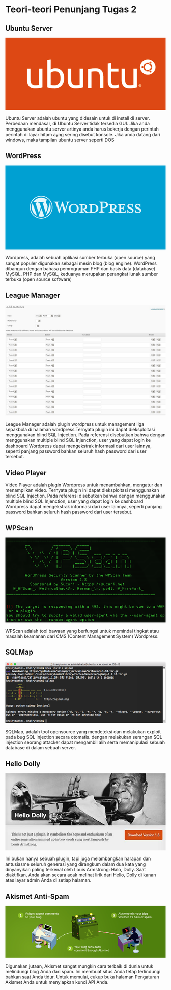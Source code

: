 # Teori-teori Penunjang Tugas 2
## Ubuntu Server
![](/assets/teori-tugas2/ubuntu.png)

Ubuntu Server adalah ubuntu yang didesain untuk di install di server. Perbedaan mendasar, di Ubuntu Server tidak tersedia GUI. Jika anda menggunakan ubuntu server artinya anda harus bekerja dengan perintah perintah di layar hitam ayng sering disebut konsole. Jika anda datang dari windows, maka tampilan ubuntu server seperti DOS 
## WordPress
![](/assets/teori-tugas2/wordpress.png)

Wordpress, adalah sebuah aplikasi sumber terbuka (open source) yang sangat populer digunakan sebagai mesin blog (blog engine). WordPress dibangun dengan bahasa pemrograman PHP dan basis data (database) MySQL. PHP dan MySQL, keduanya merupakan perangkat lunak sumber terbuka (open source software)
## League Manager
![](/assets/teori-tugas2/leaguemanager.png)

League Manager adalah plugin wordpress untuk management liga sepakbola di halaman wordpress.Ternyata plugin ini dapat dieksploitasi menggunakan blind SQL Injection. Pada referensi disebutkan bahwa dengan menggunakan multiple blind SQL Injenction, user yang dapat login ke dashboard Wordpress dapat mengekstrak informasi dari user lainnya, seperti panjang password bahkan seluruh hash password dari user tersebut.
## Video Player
Video Player adalah plugin Wordpress untuk menambahkan, mengatur dan menampilkan video. Ternyata plugin ini dapat dieksploitasi menggunakan blind SQL Injection. Pada referensi disebutkan bahwa dengan menggunakan multiple blind SQL Injenction, user yang dapat login ke dashboard Wordpress dapat mengekstrak informasi dari user lainnya, seperti panjang password bahkan seluruh hash password dari user tersebut.
## WPScan
![](/assets/teori-tugas2/wpscan.png)

WPScan adalah tool bawaan yang berfungsi untuk memindai tingkat atau masalah keamanan dari CMS (Content Management System) Wordpress.
## SQLMap
![](/assets/sqlmap/1.png)

SQLMap, adalah tool opensource yang mendeteksi dan melakukan exploit pada bug SQL injection secara otomatis. dengan melakukan serangan SQL injection seorang attacker dapat mengambil alih serta memanipulasi sebuah database di dalam sebuah server.
## Hello Dolly
![](/assets/teori-tugas2/hellodolly.png)

Ini bukan hanya sebuah plugin, tapi juga melambangkan harapan dan antusiasme seluruh generasi yang dirangkum dalam dua kata yang dinyanyikan paling terkenal oleh Louis Armstrong: Halo, Dolly. Saat diaktifkan, Anda akan secara acak melihat lirik dari Hello, Dolly di kanan atas layar admin Anda di setiap halaman.
## Akismet Anti-Spam
![](/assets/teori-tugas2/akismet.png)

Digunakan jutaan, Akismet sangat mungkin cara terbaik di dunia untuk melindungi blog Anda dari spam. Ini membuat situs Anda tetap terlindungi bahkan saat Anda tidur. Untuk memulai, cukup buka halaman Pengaturan Akismet Anda untuk menyiapkan kunci API Anda.